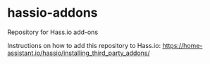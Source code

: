 # hassio-addons
Repository for Hass.io add-ons

Instructions on how to add this repository to Hass.io: https://home-assistant.io/hassio/installing_third_party_addons/

